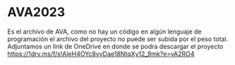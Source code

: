 # AVA2023
Es el archivo de AVA, como no hay un código en algún lenguaje de programación el archivo del proyecto no puede ser subida por el peso total.
Adjuntamos un link de OneDrive en donde se podra descargar el proyecto
https://1drv.ms/f/s!AleH4OYc8vyDae18NtqXy12_9mk?e=yA2RO4
